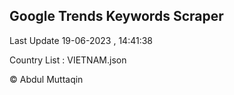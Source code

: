 

## Google Trends Keywords Scraper 
 
Last Update 19-06-2023 , 14:41:38

Country List :
VIETNAM.json



© Abdul Muttaqin 
